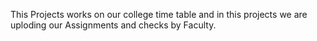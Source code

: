 This Projects works on our college time table and in this projects we are uploding our Assignments and checks by Faculty.
